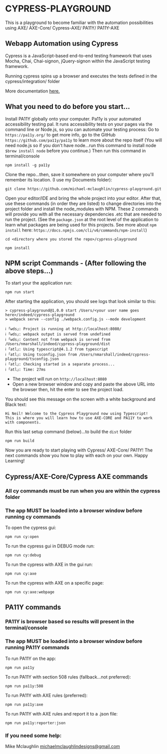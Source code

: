 # CYPRESS-PLAYGROUND

This is a playground to become familiar with the automation possibilities using AXE/ AXE-Core/ Cypress-AXE/ PA11Y/ PA11Y-AXE

## Webapp Automation using Cypress

Cypress is a JavaScript-based end-to-end testing framework that uses Mocha, Chai, Chai-signon, jQuery-signon within the JavaScript testing framework.

Running cypress spins up a browser and executes the tests defined in the cypress/integration/ folder

More documentation [here.](https://docs.cypress.io/guides/overview/why-cypress.html#In-a-nutshell)

## What you need to do before you start...

Install PA11Y globally onto your computer. Pa11y is your automated accessibility testing pal. It runs accessibility tests on your pages via the command line or Node.js, so you can automate your testing process:
Go to `https://pa11y.org/` to get more info, go to the GitHub `https://github.com/pa11y/pa11y` to learn more about the repo itself (You will need node.js so if you don't have node...run this command to install node `$brew install node` before you continue.) Then run this command in terminal/console

```
npm install -g pa11y
```

Clone the repo...then, save it somewhere on your computer where you'll remember its location. (I use my Documents folder):

```
git clone https://github.com/michael-mclaughlin/cypress-playground.git
```

Open your editor/IDE and bring the whole project into your editor. After that, use these commands (in order they are listed) to change directories into the project folder and install the node_modules with NPM. These 2 commands will provide you with all the necessary dependencies .etc that are needed to run the project. (See the `package.json` at the root level of the application to learn what packages are being used for this projects. See more about `npm install` here: `https://docs.npmjs.com/cli/v6/commands/npm-install`)

```
cd <directory where you stored the repo>/cypress-playground
```

```
npm install
```

## NPM script Commands - (After following the above steps...)

To start your the application run:

```
npm run start
```

After starting the application, you should see logs that look similar to this:

```
> cypress-playground@1.0.0 start /Users/<your user name goes here>/indeed/cypress-playground
> webpack serve --config ./webpack.config.js --mode development

ℹ ｢wds｣: Project is running at http://localhost:8080/
ℹ ｢wds｣: webpack output is served from undefined
ℹ ｢wds｣: Content not from webpack is served from /Users/nmarshall/indeed/cypress-playground/dist
ℹ ｢atl｣: Using typescript@4.1.2 from typescript
ℹ ｢atl｣: Using tsconfig.json from /Users/nmarshall/indeed/cypress-playground/tsconfig.json
ℹ ｢atl｣: Checking started in a separate process...
ℹ ｢atl｣: Time: 27ms

```

-   The project will run on `http://localhost:8080`
-   Open a new browser window and copy and paste the above URL into the browser then, hit the enter to see the project load.

You should see this message on the screen with a white background and Black text:

```
Hi Neil! Welcome to the Cypress Playground now using Typescript!
This is where you will learn how to use AXE-CORE and PA11Y to work with components.
```

Run this last setup command (below)...to build the `dist` folder

```
npm run build
```

Now you are ready to start playing with Cypress/ AXE-Core/ PA11Y!
The next commands show you how to play with each on your own. Happy Learning!

## Cypress/AXE-Core/Cypress AXE commands

### All cy commands must be run when you are within the cypress folder

### The app MUST be loaded into a browser window before running cy commands

To open the cypress gui:

```
npm run cy:open
```

To run the cypress gui in DEBUG mode run:

```
npm run cy:debug
```

To run the cypress with AXE in the gui run:

```
npm run cy:axe
```

To run the cypress with AXE on a specific page:

```
npm run cy:axe:webpage
```

## PA11Y commands

### PA11Y is browser based so results will present in the terminal/console

### The app MUST be loaded into a browser window before running PA11Y commands

To run PA11Y on the app:

```
npm run pa11y
```

To run PA11Y with section 508 rules (fallback...not preferred):

```
npm run pa11y:508
```

To run PA11Y with AXE rules (preferred):

```
npm run pa11y:axe
```

To run PA11Y with AXE rules and report it to a .json file:

```
npm run pa11y:reporter:json
```

### If you need some help:

Mike Mclaughlin
michaelmclaughlindesigns@gmail.com
